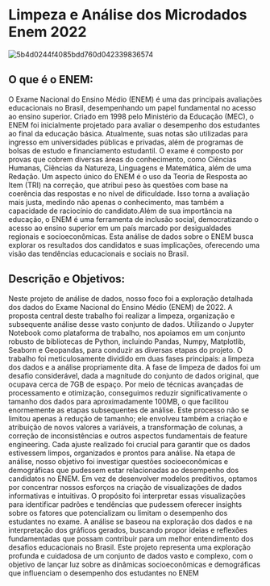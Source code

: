 # Limpeza e Análise dos Microdados Enem 2022
![5b4d0244f4085bdd760d042339836574](https://github.com/user-attachments/assets/afb6c176-ac37-4b95-95b1-08695240a46f)
## O que é o ENEM: 
O Exame Nacional do Ensino Médio (ENEM) é uma das principais avaliações educacionais no Brasil, desempenhando um papel fundamental no acesso ao ensino superior. Criado em 1998 pelo Ministério da Educação (MEC), o ENEM foi inicialmente projetado para avaliar o desempenho dos estudantes ao final da educação básica. Atualmente, suas notas são utilizadas para ingresso em universidades públicas e privadas, além de programas de bolsas de estudo e financiamento estudantil.
O exame é composto por provas que cobrem diversas áreas do conhecimento, como Ciências Humanas, Ciências da Natureza, Linguagens e Matemática, além de uma Redação. Um aspecto único do ENEM é o uso da Teoria de Resposta ao Item (TRI) na correção, que atribui peso às questões com base na coerência das respostas e no nível de dificuldade. Isso torna a avaliação mais justa, medindo não apenas o conhecimento, mas também a capacidade de raciocínio do candidato.Além de sua importância na educação, o ENEM é uma ferramenta de inclusão social, democratizando o acesso ao ensino superior em um país marcado por desigualdades regionais e socioeconômicas. Esta análise de dados sobre o ENEM busca explorar os resultados dos candidatos e suas implicações, oferecendo uma visão das tendências educacionais e sociais no Brasil.

##  Descrição e Objetivos:
Neste projeto de análise de dados, nosso foco foi a exploração detalhada dos dados do Exame Nacional do Ensino Médio (ENEM) de 2022. A proposta central deste trabalho foi realizar a limpeza, organização e subsequente análise desse vasto conjunto de dados. Utilizando o Jupyter Notebook como plataforma de trabalho, nos apoiamos em um conjunto robusto de bibliotecas de Python, incluindo Pandas, Numpy, Matplotlib, Seaborn e Geopandas, para conduzir as diversas etapas do projeto.
O trabalho foi meticulosamente dividido em duas fases principais: a limpeza dos dados e a análise propriamente dita. A fase de limpeza de dados foi um desafio considerável, dada a magnitude do conjunto de dados original, que ocupava cerca de 7GB de espaço. Por meio de técnicas avançadas de processamento e otimização, conseguimos reduzir significativamente o tamanho dos dados para aproximadamente 100MB, o que facilitou enormemente as etapas subsequentes de análise. Este processo não se limitou apenas à redução de tamanho; ele envolveu também a criação e atribuição de novos valores a variáveis, a transformação de colunas, a correção de inconsistências e outros aspectos fundamentais de feature engineering. Cada ajuste realizado foi crucial para garantir que os dados estivessem limpos, organizados e prontos para análise.
Na etapa de análise, nosso objetivo foi investigar questões socioeconômicas e demográficas que pudessem estar relacionadas ao desempenho dos candidatos no ENEM. Em vez de desenvolver modelos preditivos, optamos por concentrar nossos esforços na criação de visualizações de dados informativas e intuitivas. O propósito foi interpretar essas visualizações para identificar padrões e tendências que pudessem oferecer insights sobre os fatores que potencializam ou limitam o desempenho dos estudantes no exame. A análise se baseou na exploração dos dados e na interpretação dos gráficos gerados, buscando propor ideias e reflexões fundamentadas que possam contribuir para um melhor entendimento dos desafios educacionais no Brasil.
Este projeto representa uma exploração profunda e cuidadosa de um conjunto de dados vasto e complexo, com o objetivo de lançar luz sobre as dinâmicas socioeconômicas e demográficas que influenciam o desempenho dos estudantes no ENEM
